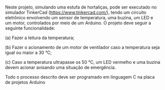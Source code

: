 Neste projeto, simulando uma estufa de hortaliças, pode ser executado no simulador TinkerCad (https://www.tinkercad.com/), tendo um circuito eletrônico envolvendo um sensor de temperatura, uma buzina, um LED e um motor, controlados por meio de um Arduino. O projeto deve seguir a seguinte funcionalidade:

(a) Fazer a leitura da temperatura;

(b) Fazer o acionamento de um motor de ventilador caso a temperatura seja igual ou maior a 30 °C;

(c) Caso a temperatura ultrapasse os 50 °C, um LED vermelho e uma buzina devem acionar avisando uma situação de emergência.

Todo o processo descrito deve ser programado em linguagem C na placa de projetos Arduino

<div align="center">
<img src="https://desblogada.files.wordpress.co..." width="0px" />
</div>
